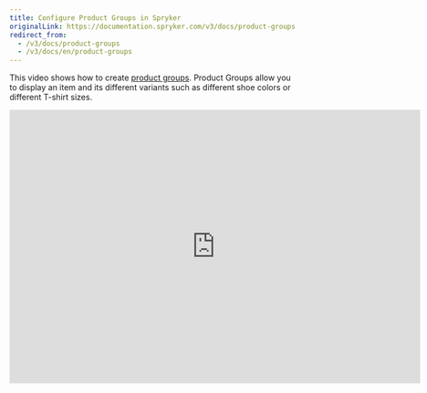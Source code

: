 ```yaml
---
title: Configure Product Groups in Spryker
originalLink: https://documentation.spryker.com/v3/docs/product-groups
redirect_from:
  - /v3/docs/product-groups
  - /v3/docs/en/product-groups
---
```


This video shows how to create [product groups](/docs/scos/dev/features/202001.0/product-information-management/product-group). Product Groups allow you to display an item and its different variants such as different shoe colors or different T-shirt sizes. 

<iframe src="https://fast.wistia.net/embed/iframe/r5l2kit2c1" title="Product Groups" allowtransparency="true" frameborder="0" scrolling="no" class="wistia_embed" name="wistia_embed" allowfullscreen="0" mozallowfullscreen="0" webkitallowfullscreen="0" oallowfullscreen="0" msallowfullscreen="0" width="720" height="480"></iframe>
